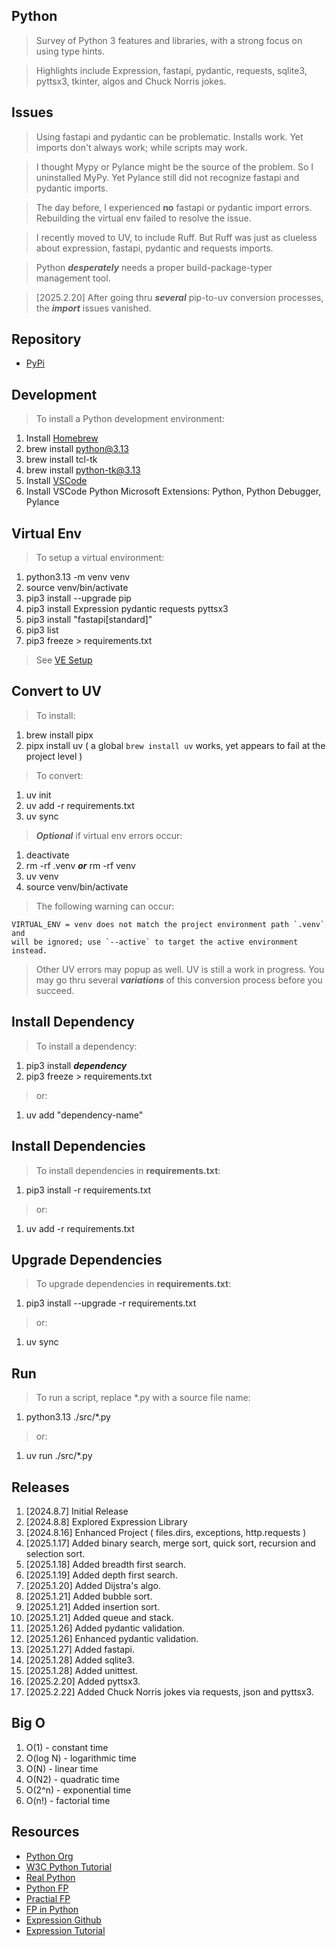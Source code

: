 Python
------
>Survey of Python 3 features and libraries, with a strong focus on using type hints.

>Highlights include Expression, fastapi, pydantic, requests, sqlite3, pyttsx3, tkinter, algos and Chuck Norris jokes.

Issues
------
>Using fastapi and pydantic can be problematic. Installs work. Yet imports don't always work; while scripts may work.

>I thought Mypy or Pylance might be the source of the problem. So I uninstalled MyPy. Yet Pylance still did not recognize fastapi and pydantic imports.

>The day before, I experienced **no** fastapi or pydantic import errors. Rebuilding the virtual env failed to resolve the issue.

>I recently moved to UV, to include Ruff. But Ruff was just as clueless about expression, fastapi, pydantic and requests imports.

>Python ***desperately*** needs a proper build-package-typer management tool.

>[2025.2.20] After going thru ***several*** pip-to-uv conversion processes, the ***import*** issues vanished.

Repository
----------
* [PyPi](https://pypi.org/)

Development
-----------
>To install a Python development environment:
1. Install [Homebrew](https://brew.sh/)
2. brew install python@3.13
3. brew install tcl-tk
4. brew install python-tk@3.13
5. Install [VSCode](https://code.visualstudio.com/)
6. Install VSCode Python Microsoft Extensions: Python, Python Debugger, Pylance

Virtual Env
-----------
>To setup a virtual environment:
1. python3.13 -m venv venv
2. source venv/bin/activate
3. pip3 install --upgrade pip
4. pip3 install Expression pydantic requests pyttsx3
5. pip3 install "fastapi[standard]"
6. pip3 list
7. pip3 freeze > requirements.txt
>See [VE Setup](https://www.freecodecamp.org/news/how-to-setup-virtual-environments-in-python/)

Convert to UV
-------------
>To install:
1. brew install pipx
2. pipx install uv ( a global ```brew install uv``` works, yet appears to fail at the project level )
>To convert:
1. uv init
2. uv add -r requirements.txt
3. uv sync
>***Optional*** if virtual env errors occur:
1. deactivate
2. rm -rf .venv ***or*** rm -rf venv
3. uv venv
4. source venv/bin/activate
>The following warning can occur:
```
VIRTUAL_ENV = venv does not match the project environment path `.venv` and
will be ignored; use `--active` to target the active environment instead.
```
>Other UV errors may popup as well. UV is still a work in progress. You may go
>thru several ***variations*** of this conversion process before you succeed.

Install Dependency
------------------
>To install a dependency:
1. pip3 install ***dependency***
2. pip3 freeze > requirements.txt
>or:
1. uv add "dependency-name"

Install Dependencies
--------------------
>To install dependencies in **requirements.txt**:
1. pip3 install -r requirements.txt
>or:
1. uv add -r requirements.txt

Upgrade Dependencies
--------------------
>To upgrade dependencies in **requirements.txt**:
1. pip3 install --upgrade -r requirements.txt
>or:
1. uv sync

Run
---
>To run a script, replace *.py with a source file name:
1. python3.13 ./src/*.py
>or:
1. uv run ./src/*.py

Releases
--------
1. [2024.8.7] Initial Release
2. [2024.8.8] Explored Expression Library
3. [2024.8.16] Enhanced Project ( files.dirs, exceptions, http.requests )
4. [2025.1.17] Added binary search, merge sort, quick sort, recursion and selection sort.
5. [2025.1.18] Added breadth first search.
6. [2025.1.19] Added depth first search.
7. [2025.1.20] Added Dijstra's algo.
8. [2025.1.21] Added bubble sort.
9. [2025.1.21] Added insertion sort.
10. [2025.1.21] Added queue and stack.
11. [2025.1.26] Added pydantic validation.
12. [2025.1.26] Enhanced pydantic validation.
13. [2025.1.27] Added fastapi.
14. [2025.1.28] Added sqlite3.
15. [2025.1.28] Added unittest.
16. [2025.2.20] Added pyttsx3.
17. [2025.2.22] Added Chuck Norris jokes via requests, json and pyttsx3.

Big O
-----
1. O(1)     - constant time
2. O(log N) - logarithmic time
3. O(N)     - linear time
4. O(N2)    - quadratic time
5. O(2^n)   - exponential time
6. O(n!)    - factorial time

Resources
---------
* [Python Org](https://www.python.org/)
* [W3C Python Tutorial](https://www.w3schools.com/python/)
* [Real Python](https://realpython.com/)
* [Python FP](https://www.kite.com/blog/python/functional-programming/)
* [Practial FP](https://maryrosecook.com/blog/post/a-practical-introduction-to-functional-programming)
* [FP in Python](https://stackabuse.com/functional-programming-in-python/)
* [Expression Github](https://github.com/dbrattli/Expression)
* [Expression Tutorial](https://expression.readthedocs.io/en/latest/tutorial/introduction.html)